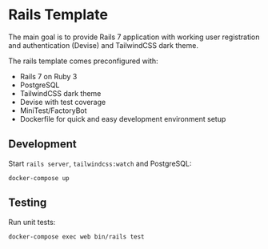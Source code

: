 # Rails Template

The main goal is to provide Rails 7 application with working user registration and authentication (Devise) and TailwindCSS dark theme.

The rails template comes preconfigured with:

- Rails 7 on Ruby 3
- PostgreSQL
- TailwindCSS dark theme
- Devise with test coverage
- MiniTest/FactoryBot
- Dockerfile for quick and easy development environment setup

## Development

Start `rails server`, `tailwindcss:watch` and PostgreSQL:

```
docker-compose up
```

## Testing

Run unit tests:

```
docker-compose exec web bin/rails test
```
